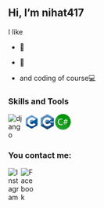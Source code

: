 ##  Hi, I’m nihat417 
I like 

- :beer:

- :car:

- and coding of course:computer:

### Skills and Tools
<img align="left" alt="django" width="32px" src="https://mvblog.ru/wp-content/uploads/2022/01/icon-python.png"/>
<img align="left" alt="HTML5" width="32px" src="https://raw.githubusercontent.com/github/explore/f3e22f0dca2be955676bc70d6214b95b13354ee8/topics/c/c.png"/>
<img align="left" alt="HTML5" width="32px" src="https://raw.githubusercontent.com/github/explore/180320cffc25f4ed1bbdfd33d4db3a66eeeeb358/topics/cpp/cpp.png"/>
<img align="left" alt="HTML5" width="32px" src="https://raw.githubusercontent.com/github/explore/80688e429a7d4ef2fca1e82350fe8e3517d3494d/topics/csharp/csharp.png"/>

<br />
<br />
<br />


### You contact me:

[<img align="left" alt="Instagram" width="26px" src="https://cdn-icons-png.flaticon.com/128/2111/2111463.png"/>][instagram]
[<img align="left" alt="Facebook" width="26px" src="https://cdn-icons.flaticon.com/png/128/2504/premium/2504903.png?token=exp=1657022431~hmac=9cf69e45335dce3818e967b5abc5fad9"/>][Facebook]


[instagram]:https://www.instagram.com/nihat417/
[Facebook]:https://www.facebook.com/profile.php?id=100009749131612

<!---
nihat417/nihat417 is a ✨ special ✨ repository because its `README.md` (this file) appears on your GitHub profile.
You can click the Preview link to take a look at your changes.
--->
